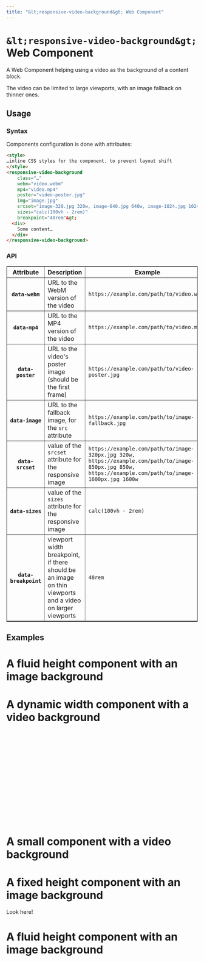 ```yaml
---
title: "&lt;responsive-video-background&gt; Web Component"
---
```


<link rel="stylesheet" href="demo/page.css">
<link rel="stylesheet" href="demo/demos.css">

<div class="page">

# `&lt;responsive-video-background&gt;` Web Component

A Web Component helping using a video as the background of a content block.

The video can be limited to large viewports, with an image fallback on thinner ones.

## Usage

### Syntax

Components configuration is done with attributes:

```html
<style>
…inline CSS styles for the component, to prevent layout shift
</style>
<responsive-video-background
    class="…"
    webm="video.webm"
    mp4="video.mp4"
    poster="video-poster.jpg"
    img="image.jpg"
    srcset="image-320.jpg 320w, image-640.jpg 640w, image-1024.jpg 1024w"
    sizes="calc(100vh - 2rem)"
    breakpoint="48rem"&gt;
  <div>
    Some content…
  </div>
</responsive-video-background>
```

### API

<table border="1">
  <thead>
    <tr>
      <th scope="col">Attribute</th>
      <th scope="col">Description</th>
      <th scope="col">Example</th>
    </tr>
  </thead>
  <tbody>
    <tr>
      <th scope="row"><code>data-webm</code></th>
      <td>URL to the WebM version of the video</td>
      <td><code>https://example.com/path/to/video.webm</code></td>
    </tr>
    <tr>
      <th scope="row"><code>data-mp4</code></th>
      <td>URL to the MP4 version of the video</td>
      <td><code>https://example.com/path/to/video.mp4</code></td>
    </tr>
    <tr>
      <th scope="row"><code>data-poster</code></th>
      <td>URL to the video's poster image (should be the first frame)</td>
      <td><code>https://example.com/path/to/video-poster.jpg</code></td>
    </tr>
    <tr>
      <th scope="row"><code>data-image</code></th>
      <td>URL to the fallback image, for the <code>src</code> attribute</td>
      <td><code>https://example.com/path/to/image-fallback.jpg</code></td>
    </tr>
    <tr>
      <th scope="row"><code>data-srcset</code></th>
      <td>value of the <code>srcset</code> attribute for the responsive image</td>
      <td><code>https://example.com/path/to/image-320px.jpg 320w, https://example.com/path/to/image-850px.jpg 850w, https://example.com/path/to/image-1600px.jpg 1600w</code></td>
    </tr>
    <tr>
      <th scope="row"><code>data-sizes</code></th>
      <td>value of the <code>sizes</code> attribute for the responsive image</td>
      <td><code>calc(100vh - 2rem)</code></td>
    </tr>
    <tr>
      <th scope="row"><code>data-breakpoint</code></th>
      <td>viewport width breakpoint, if there should be an image on thin viewports and a video on larger viewports</td>
      <td><code>48rem</code></td>
    </tr>
  </tbody>
</table>

## Examples

<responsive-video-background
    class="demo demo1"
    mp4="https://test-videos.co.uk/vids/bigbuckbunny/mp4/h264/720/Big_Buck_Bunny_720_10s_1MB.mp4"
    poster="https://test-videos.co.uk/user/pages/images/big_buck_bunny.jpg"
    fallback="https://images.unsplash.com/photo-1601629665203-f9f2b8d07019?auto=format&w=1440&q=80"
    srcset="https://images.unsplash.com/photo-1601629665203-f9f2b8d07019?auto=format&w=420&q=80 420w, https://images.unsplash.com/photo-1601629665203-f9f2b8d07019?auto=format&w=768&q=80 768w, https://images.unsplash.com/photo-1601629665203-f9f2b8d07019?auto=format&w=1024&q=80 1024w, https://images.unsplash.com/photo-1601629665203-f9f2b8d07019?auto=format&w=1440&q=80 1440w"
    sizes="calc(100vh - 2rem)"
    breakpoint="768px">
  <div>
    <h1>A fluid height component with an image background</h1>
  </div>
</responsive-video-background>

<responsive-video-background
    class="demo demo2"
    mp4="https://test-videos.co.uk/vids/bigbuckbunny/mp4/h264/720/Big_Buck_Bunny_720_10s_1MB.mp4"
    poster="https://test-videos.co.uk/user/pages/images/big_buck_bunny.jpg">
  <div style="height: 20rem">
    <h1>A dynamic width component with a video background</h1>
  </div>
</responsive-video-background>

<responsive-video-background
    class="demo demo3"
    mp4="https://test-videos.co.uk/vids/bigbuckbunny/mp4/h264/720/Big_Buck_Bunny_720_10s_1MB.mp4"
    poster="https://test-videos.co.uk/user/pages/images/big_buck_bunny.jpg">
  <div>
    <h1>A small component with a video background</h1>
  </div>
</responsive-video-background>

<responsive-video-background
class="demo demo4"
fallback="https://images.unsplash.com/photo-1601629665203-f9f2b8d07019?auto=format&w=1440&q=80"
    srcset="https://images.unsplash.com/photo-1601629665203-f9f2b8d07019?auto=format&w=420&q=80 420w, https://images.unsplash.com/photo-1601629665203-f9f2b8d07019?auto=format&w=768&q=80 768w, https://images.unsplash.com/photo-1601629665203-f9f2b8d07019?auto=format&w=1024&q=80 1024w, https://images.unsplash.com/photo-1601629665203-f9f2b8d07019?auto=format&w=1440&q=80 1440w"
    sizes="(min-width: 92rem) 90rem, calc(100vh - 2rem)">
  <div>
    <h1>A fixed height component with an image background</h1>
    <p>Look here!</p>
  </div>
</responsive-video-background>

<responsive-video-background
    class="demo demo5"
    mp4="https://test-videos.co.uk/vids/bigbuckbunny/mp4/h264/720/Big_Buck_Bunny_720_10s_1MB.mp4">
  <div>
    <h1>A fluid height component with an image background</h1>
  </div>
</responsive-video-background>

</div>
<script type="module" src="./demo/app.js"></script>
